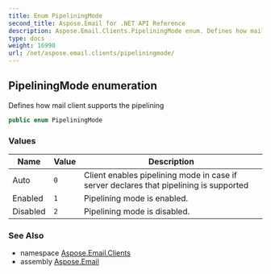 ```yaml
---
title: Enum PipeliningMode
second_title: Aspose.Email for .NET API Reference
description: Aspose.Email.Clients.PipeliningMode enum. Defines how mail client supports the pipelining
type: docs
weight: 16990
url: /net/aspose.email.clients/pipeliningmode/
---
```

## PipeliningMode enumeration

Defines how mail client supports the pipelining

```csharp
public enum PipeliningMode
```

### Values

| Name | Value | Description |
| --- | --- | --- |
| Auto | `0` | Client enables pipelining mode in case if server declares that pipelining is supported |
| Enabled | `1` | Pipelining mode is enabled. |
| Disabled | `2` | Pipelining mode is disabled. |

### See Also

* namespace [Aspose.Email.Clients](../../aspose.email.clients/)
* assembly [Aspose.Email](../../)



